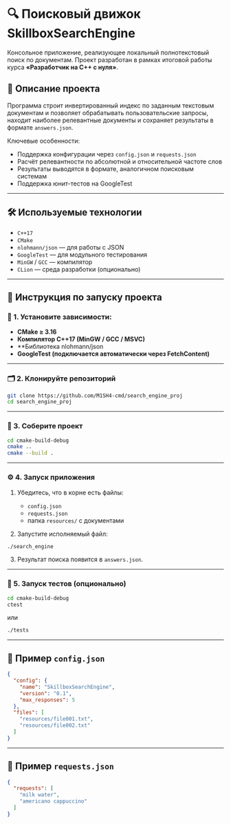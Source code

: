 # 🔍 Поисковый движок SkillboxSearchEngine

Консольное приложение, реализующее локальный полнотекстовый поиск по документам. Проект разработан в рамках итоговой работы курса **«Разработчик на C++ с нуля»**.

## 📌 Описание проекта

Программа строит инвертированный индекс по заданным текстовым документам и позволяет обрабатывать пользовательские запросы, находит наиболее релевантные документы и сохраняет результаты в формате `answers.json`.

Ключевые особенности:
- Поддержка конфигурации через `config.json` и `requests.json`
- Расчёт релевантности по абсолютной и относительной частоте слов
- Результаты выводятся в формате, аналогичном поисковым системам
- Поддержка юнит-тестов на GoogleTest

---

## 🛠 Используемые технологии

- `C++17`
- `CMake`
- `nlohmann/json` — для работы с JSON
- `GoogleTest` — для модульного тестирования
- `MinGW` / `GCC` — компилятор
- `CLion` — среда разработки (опционально)

---

## 🚀 Инструкция по запуску проекта

### 🔧 1. Установите зависимости:

- **CMake ≥ 3.16**
- **Компилятор C++17 (MinGW / GCC / MSVC)**
- **Библиотека nlohmann/json
- **GoogleTest (подключается автоматически через FetchContent)**

---

### 🗂 2. Клонируйте репозиторий

```bash
git clone https://github.com/M1SH4-cmd/search_engine_proj
cd search_engine_proj
```

---

### 🧱 3. Соберите проект

```bash
cd cmake-build-debug
cmake ..
cmake --build .
```

---

### ⚙️ 4. Запуск приложения

1. Убедитесь, что в корне есть файлы:
   - `config.json`
   - `requests.json`
   - папка `resources/` с документами

2. Запустите исполняемый файл:

```bash
./search_engine
```

3. Результат поиска появится в `answers.json`.

---

### 🧪 5. Запуск тестов (опционально)

```bash
cd cmake-build-debug
ctest
```
или

```bash
./tests
```

---

## 📄 Пример `config.json`

```json
{
  "config": {
    "name": "SkillboxSearchEngine",
    "version": "0.1",
    "max_responses": 5
  },
  "files": [
    "resources/file001.txt",
    "resources/file002.txt"
  ]
}
```

---

## 📄 Пример `requests.json`

```json
{
  "requests": [
    "milk water",
    "americano cappuccino"
  ]
}
```
